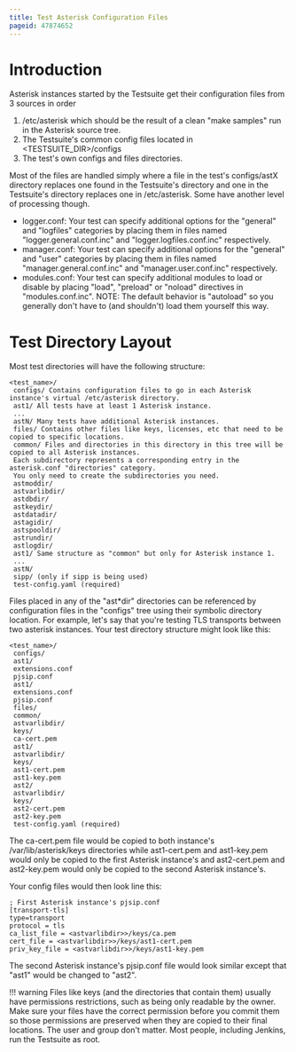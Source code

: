 ```yaml
---
title: Test Asterisk Configuration Files
pageid: 47874652
---
```


Introduction
============

Asterisk instances started by the Testsuite get their configuration files from 3 sources in order

1. /etc/asterisk which should be the result of a clean "make samples" run in the Asterisk source tree.
2. The Testsuite's common config files located in <TESTSUITE_DIR>/configs
3. The test's own configs and files directories.

Most of the files are handled simply where a file in the test's configs/astX directory replaces one found in the Testsuite's directory and one in the Testsuite's directory replaces one in /etc/asterisk.  Some have another level of processing though.

* logger.conf:  Your test can specify additional options for the "general" and "logfiles" categories by placing them in files named "logger.general.conf.inc" and "logger.logfiles.conf.inc" respectively.
* manager.conf: Your test can specify additional options for the "general" and "user" categories by placing them in files named "manager.general.conf.inc" and "manager.user.conf.inc" respectively.
* modules.conf: Your test can specify additional modules to load or disable by placing "load", "preload" or "noload" directives in "modules.conf.inc".  NOTE:  The default behavior is "autoload" so you generally don't have to (and shouldn't) load them yourself this way.

Test Directory Layout
=====================

Most test directories will have the following structure:

```
<test_name>/
 configs/ Contains configuration files to go in each Asterisk instance's virtual /etc/asterisk directory.
 ast1/ All tests have at least 1 Asterisk instance.
 ...
 astN/ Many tests have additional Asterisk instances. 
 files/ Contains other files like keys, licenses, etc that need to be copied to specific locations.
 common/ Files and directories in this directory in this tree will be copied to all Asterisk instances.
 Each subdirectory represents a corresponding entry in the asterisk.conf "directories" category.
 You only need to create the subdirectories you need.
 astmoddir/
 astvarlibdir/
 astdbdir/
 astkeydir/
 astdatadir/
 astagidir/
 astspooldir/
 astrundir/
 astlogdir/
 ast1/ Same structure as "common" but only for Asterisk instance 1.
 ...
 astN/ 
 sipp/ (only if sipp is being used)
 test-config.yaml (required)

```



Files placed in any of the "ast\*dir" directories can be referenced by configuration files in the "configs" tree using their symbolic directory location. For example, let's say that you're testing TLS transports between two asterisk instances.  Your test directory structure might look like this:

```
<test_name>/
 configs/
 ast1/
 extensions.conf
 pjsip.conf
 ast1/
 extensions.conf
 pjsip.conf
 files/
 common/
 astvarlibdir/
 keys/
 ca-cert.pem
 ast1/
 astvarlibdir/
 keys/
 ast1-cert.pem
 ast1-key.pem
 ast2/
 astvarlibdir/
 keys/
 ast2-cert.pem
 ast2-key.pem
 test-config.yaml (required)

```

The ca-cert.pem file would be copied to both instance's /var/lib/asterisk/keys directories while ast1-cert.pem and ast1-key.pem would only be copied to the first Asterisk instance's and ast2-cert.pem and ast2-key.pem would only be copied to the second Asterisk instance's.

Your config files would then look line this:

```
; First Asterisk instance's pjsip.conf
[transport-tls]
type=transport
protocol = tls
ca_list_file = <astvarlibdir>>/keys/ca.pem
cert_file = <astvarlibdir>>/keys/ast1-cert.pem
priv_key_file = <astvarlibdir>>/keys/ast1-key.pem

```

The second Asterisk instance's pjsip.conf file would look similar except that "ast1" would be changed to "ast2".




!!! warning 
    Files like keys (and the directories that contain them) usually have permissions restrictions, such as being only readable by the owner. Make sure your files have the correct permission before you commit them so those permissions are preserved when they are copied to their final locations. The user and group don't matter. Most people, including Jenkins, run the Testsuite as root.

      
[//]: # (end-warning)








